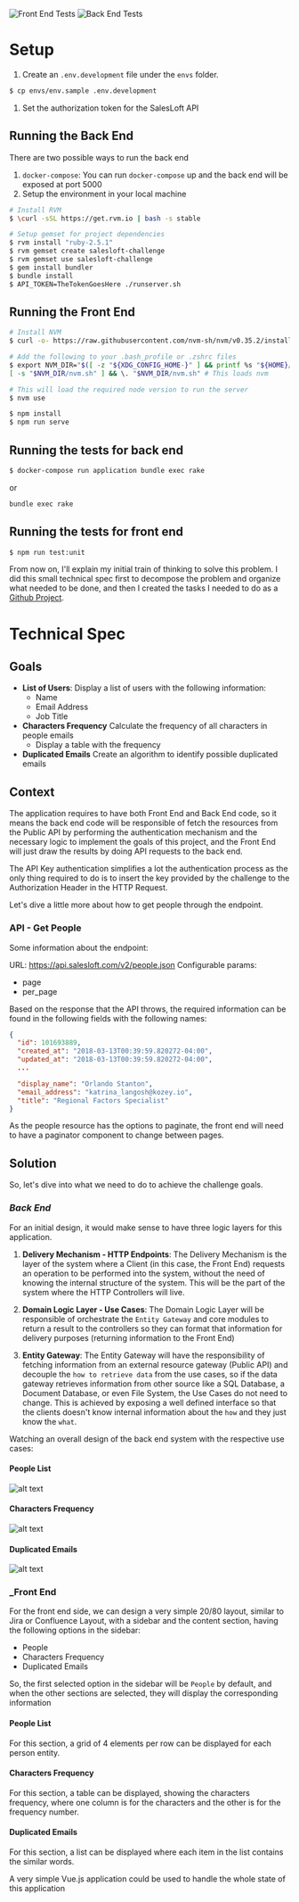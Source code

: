 ![Front End Tests](https://github.com/beeetooo/salesloft-challenge/workflows/Front%20End%20Tests/badge.svg?branch=master)
![Back End Tests](https://github.com/beeetooo/salesloft-challenge/workflows/Ruby/badge.svg?branch=master)

# Setup
1. Create an `.env.development` file under the `envs` folder.
```sh
$ cp envs/env.sample .env.development
```
1. Set the authorization token for the SalesLoft API

## Running the Back End
There are two possible ways to run the back end
1. `docker-compose`: You can run `docker-compose` up and the back end will be exposed at port 5000
2. Setup the environment in your local machine
```sh
# Install RVM
$ \curl -sSL https://get.rvm.io | bash -s stable

# Setup gemset for project dependencies
$ rvm install "ruby-2.5.1"
$ rvm gemset create salesloft-challenge
$ rvm gemset use salesloft-challenge
$ gem install bundler
$ bundle install
$ API_TOKEN=TheTokenGoesHere ./runserver.sh
```

## Running the Front End

```sh
# Install NVM
$ curl -o- https://raw.githubusercontent.com/nvm-sh/nvm/v0.35.2/install.sh | bash

# Add the following to your .bash_profile or .zshrc files
$ export NVM_DIR="$([ -z "${XDG_CONFIG_HOME-}" ] && printf %s "${HOME}/.nvm" || printf %s "${XDG_CONFIG_HOME}/nvm")"
[ -s "$NVM_DIR/nvm.sh" ] && \. "$NVM_DIR/nvm.sh" # This loads nvm

# This will load the required node version to run the server
$ nvm use

$ npm install
$ npm run serve
```

## Running the tests for back end
```sh
$ docker-compose run application bundle exec rake
```

or

```sh
bundle exec rake
```

## Running the tests for front end
```sh
$ npm run test:unit
```

From now on, I'll explain my initial train of thinking to solve this problem.  I did this small technical spec first to decompose the problem and organize what needed to be done, and then I created the tasks I needed to do as a [Github Project](https://github.com/beeetooo/salesloft-challenge/projects/1).

# Technical Spec

## Goals
- **List of Users**: Display a list of users with the following information:
  - Name
  - Email Address
  - Job Title
- **Characters Frequency** Calculate the frequency of all characters in people emails
  - Display a table with the frequency
- **Duplicated Emails** Create an algorithm to identify possible duplicated emails

## Context
The application requires to have both Front End and Back End code, so it means the back end code will be responsible of fetch the resources from the Public API by performing the authentication mechanism and the necessary logic to implement the goals of this project, and the Front End will just draw the results by doing API requests to the back end.

The API Key authentication simplifies a lot the authentication process as the only thing required to do is to insert the key provided by the challenge to the Authorization Header in the HTTP Request.

Let's dive a little more about how to get people through the endpoint.

### API - Get People
Some information about the endpoint:

URL: https://api.salesloft.com/v2/people.json
Configurable params:
  - page
  - per_page

Based on the response that the API throws, the required information can be found in the following fields with the following names:

```json
{
  "id": 101693889,
  "created_at": "2018-03-13T00:39:59.820272-04:00",
  "updated_at": "2018-03-13T00:39:59.820272-04:00",
  ...

  "display_name": "Orlando Stanton",
  "email_address": "katrina_langosh@kozey.io",
  "title": "Regional Factors Specialist"
}
```

As the people resource has the options to paginate, the front end will need to have a paginator component to change between pages.

## Solution
So, let's dive into what we need to do to achieve the challenge goals.

### _Back End_
For an initial design, it would make sense to have three logic layers for this application.

1. **Delivery Mechanism - HTTP Endpoints**:
The Delivery Mechanism is the layer of the system where a Client (in this case, the Front End) requests an operation to be performed into the system, without the need of knowing the internal structure of the system.
This will be the part of the system where the HTTP Controllers will live.

2. **Domain Logic Layer - Use Cases**:
The Domain Logic Layer will be responsible of orchestrate the `Entity Gateway` and core modules to return a result to the controllers so they can format that information for delivery purposes (returning information to the Front End)

3. **Entity Gateway**:
The Entity Gateway will have the responsibility of fetching information from an external resource gateway (Public API) and decouple the `how to retrieve data` from the use cases, so if the data gateway retrieves information from other source like a SQL Database, a Document Database, or even File System, the Use Cases do not need to change. This is achieved by exposing a well defined interface so that the clients doesn't know internal information about the `how` and they just know the `what`.

Watching an overall design of the back end system with the respective use cases:

#### People List
![alt text](.images/list.png)

#### Characters Frequency
![alt text](.images/frequency.png)

#### Duplicated Emails
![alt text](.images/duplicated.png)


### _Front End
For the front end side, we can design a very simple 20/80 layout, similar to Jira or Confluence Layout, with a sidebar and the content section, having the following options in the sidebar:
- People
- Characters Frequency
- Duplicated Emails

So, the first selected option in the sidebar will be `People` by default, and when the other sections are selected, they will display the corresponding information

#### People List
For this section, a grid of 4 elements per row can be displayed for each person entity.

#### Characters Frequency
For this section, a table can be displayed, showing the characters frequency, where one column is for the characters and the other is for the frequency number.

#### Duplicated Emails
For this section, a list can be displayed where each item in the list contains the similar words.

A very simple Vue.js application could be used to handle the whole state of this application
